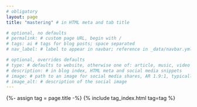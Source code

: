 ```yaml
---
# obligatory
layout: page
title: "mastering" # in HTML meta and tab title

# optional, no defaults
# permalink: # custom page URL, begin with /
# tags: ai # tags for blog posts; space separated
# nav_label: # label to appear in navbar; reference in _data/navbar.yml

# optional, overrides defaults
# type: # defaults to website, otherwise one of: article, music, video
# description: # in blog index, HTML meta and social media snippets
# image: # path to an image for social media shares, AR 1.9:1, typically 1200x630, begin with /
# image_alt: # description of the social image
---
```

{%- assign tag = page.title -%}
{% include tag_index.html tag=tag %}